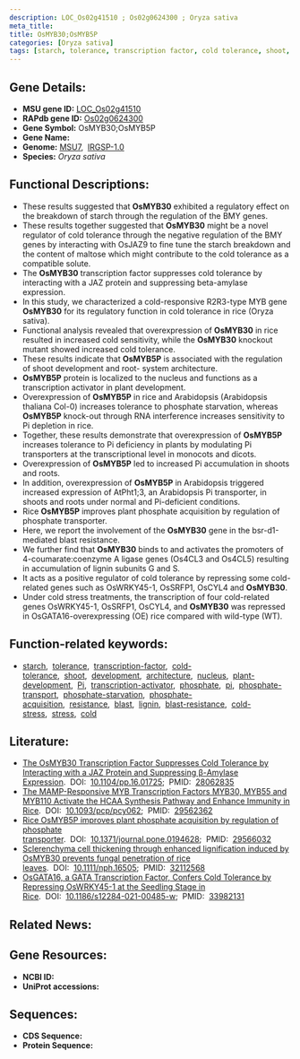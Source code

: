 ```yaml
---
description: LOC_Os02g41510 ; Os02g0624300 ; Oryza sativa
meta_title:
title: OsMYB30;OsMYB5P
categories: [Oryza sativa]
tags: [starch, tolerance, transcription factor, cold tolerance, shoot, development, architecture, nucleus, plant development, Pi, transcription activator, phosphate,  pi , phosphate transport, phosphate starvation, phosphate acquisition, resistance, blast, lignin, blast resistance, cold stress, stress, cold]
---
```


## Gene Details:
- **MSU gene ID:** [LOC_Os02g41510](http://rice.uga.edu/cgi-bin/ORF_infopage.cgi?orf=LOC_Os02g41510)  
- **RAPdb gene ID:** [Os02g0624300](https://rapdb.dna.affrc.go.jp/locus/?name=Os02g0624300)  
- **Gene Symbol:** OsMYB30;OsMYB5P
- **Gene Name:**
- **Genome:**  [MSU7](http://rice.uga.edu/),&nbsp;&nbsp;[IRGSP-1.0](https://rapdb.dna.affrc.go.jp/download/irgsp1.html)
- **Species:** *Oryza sativa*

## Functional Descriptions:
   - These results suggested that **OsMYB30** exhibited a regulatory effect on the breakdown of starch through the regulation of the BMY genes.
   - These results together suggested that **OsMYB30** might be a novel regulator of cold tolerance through the negative regulation of the BMY genes by interacting with OsJAZ9 to fine tune the starch breakdown and the content of maltose which might contribute to the cold tolerance as a compatible solute.
   - The **OsMYB30** transcription factor suppresses cold tolerance by interacting with a JAZ protein and suppressing beta-amylase expression.
   - In this study, we characterized a cold-responsive R2R3-type MYB gene **OsMYB30** for its regulatory function in cold tolerance in rice (Oryza sativa).
   - Functional analysis revealed that overexpression of **OsMYB30** in rice resulted in increased cold sensitivity, while the **OsMYB30** knockout mutant showed increased cold tolerance.
   - These results indicate that **OsMYB5P** is associated with the regulation of shoot development and root- system architecture.
   - **OsMYB5P** protein is localized to the nucleus and functions as a transcription activator in plant development.
   - Overexpression of **OsMYB5P** in rice and Arabidopsis (Arabidopsis thaliana Col-0) increases tolerance to phosphate starvation, whereas **OsMYB5P** knock-out through RNA interference increases sensitivity to Pi depletion in rice.
   - Together, these results demonstrate that overexpression of **OsMYB5P** increases tolerance to Pi deficiency in plants by modulating Pi transporters at the transcriptional level in monocots and dicots.
   - Overexpression of **OsMYB5P** led to increased Pi accumulation in shoots and roots.
   - In addition, overexpression of **OsMYB5P** in Arabidopsis triggered increased expression of AtPht1;3, an Arabidopsis Pi transporter, in shoots and roots under normal and Pi-deficient conditions.
   - Rice **OsMYB5P** improves plant phosphate acquisition by regulation of phosphate transporter.
   - Here, we report the involvement of the **OsMYB30** gene in the bsr-d1-mediated blast resistance.
   - We further find that **OsMYB30** binds to and activates the promoters of 4-coumarate:coenzyme A ligase genes (Os4CL3 and Os4CL5) resulting in accumulation of lignin subunits G and S.
   - It acts as a positive regulator of cold tolerance by repressing some cold-related genes such as OsWRKY45-1, OsSRFP1, OsCYL4 and **OsMYB30**.
   - Under cold stress treatments, the transcription of four cold-related genes OsWRKY45-1, OsSRFP1, OsCYL4, and **OsMYB30** was repressed in OsGATA16-overexpressing (OE) rice compared with wild-type (WT).

## Function-related keywords:
   - [starch](/tags/starch/),&nbsp;&nbsp;[tolerance](/tags/tolerance/),&nbsp;&nbsp;[transcription-factor](/tags/transcription-factor/),&nbsp;&nbsp;[cold-tolerance](/tags/cold-tolerance/),&nbsp;&nbsp;[shoot](/tags/shoot/),&nbsp;&nbsp;[development](/tags/development/),&nbsp;&nbsp;[architecture](/tags/architecture/),&nbsp;&nbsp;[nucleus](/tags/nucleus/),&nbsp;&nbsp;[plant-development](/tags/plant-development/),&nbsp;&nbsp;[Pi](/tags/Pi/),&nbsp;&nbsp;[transcription-activator](/tags/transcription-activator/),&nbsp;&nbsp;[phosphate](/tags/phosphate/),&nbsp;&nbsp;[pi](/tags/pi/),&nbsp;&nbsp;[phosphate-transport](/tags/phosphate-transport/),&nbsp;&nbsp;[phosphate-starvation](/tags/phosphate-starvation/),&nbsp;&nbsp;[phosphate-acquisition](/tags/phosphate-acquisition/),&nbsp;&nbsp;[resistance](/tags/resistance/),&nbsp;&nbsp;[blast](/tags/blast/),&nbsp;&nbsp;[lignin](/tags/lignin/),&nbsp;&nbsp;[blast-resistance](/tags/blast-resistance/),&nbsp;&nbsp;[cold-stress](/tags/cold-stress/),&nbsp;&nbsp;[stress](/tags/stress/),&nbsp;&nbsp;[cold](/tags/cold/)

## Literature:
   - [The OsMYB30 Transcription Factor Suppresses Cold Tolerance by Interacting with a JAZ Protein and Suppressing β-Amylase Expression](https://www.doi.org/10.1104/pp.16.01725).&nbsp;&nbsp;DOI:&nbsp;&nbsp;[10.1104/pp.16.01725](https://www.doi.org/10.1104/pp.16.01725);&nbsp;&nbsp;PMID:&nbsp;&nbsp;[28062835](https://pubmed.ncbi.nlm.nih.gov/28062835/)
   - [The MAMP-Responsive MYB Transcription Factors MYB30, MYB55 and MYB110 Activate the HCAA Synthesis Pathway and Enhance Immunity in Rice](https://www.doi.org/10.1093/pcp/pcy062).&nbsp;&nbsp;DOI:&nbsp;&nbsp;[10.1093/pcp/pcy062](https://www.doi.org/10.1093/pcp/pcy062);&nbsp;&nbsp;PMID:&nbsp;&nbsp;[29562362](https://pubmed.ncbi.nlm.nih.gov/29562362/)
   - [Rice OsMYB5P improves plant phosphate acquisition by regulation of phosphate transporter](https://www.doi.org/10.1371/journal.pone.0194628).&nbsp;&nbsp;DOI:&nbsp;&nbsp;[10.1371/journal.pone.0194628](https://www.doi.org/10.1371/journal.pone.0194628);&nbsp;&nbsp;PMID:&nbsp;&nbsp;[29566032](https://pubmed.ncbi.nlm.nih.gov/29566032/)
   - [Sclerenchyma cell thickening through enhanced lignification induced by OsMYB30 prevents fungal penetration of rice leaves](https://www.doi.org/10.1111/nph.16505).&nbsp;&nbsp;DOI:&nbsp;&nbsp;[10.1111/nph.16505](https://www.doi.org/10.1111/nph.16505);&nbsp;&nbsp;PMID:&nbsp;&nbsp;[32112568](https://pubmed.ncbi.nlm.nih.gov/32112568/)
   - [OsGATA16, a GATA Transcription Factor, Confers Cold Tolerance by Repressing OsWRKY45-1 at the Seedling Stage in Rice](https://www.doi.org/10.1186/s12284-021-00485-w).&nbsp;&nbsp;DOI:&nbsp;&nbsp;[10.1186/s12284-021-00485-w](https://www.doi.org/10.1186/s12284-021-00485-w);&nbsp;&nbsp;PMID:&nbsp;&nbsp;[33982131](https://pubmed.ncbi.nlm.nih.gov/33982131/)

## Related News:

## Gene Resources:
- **NCBI ID:**  []()
- **UniProt accessions:** [](https://www.uniprot.org/uniprotkb//entry)

## Sequences:
- **CDS Sequence:**
- **Protein Sequence:**
